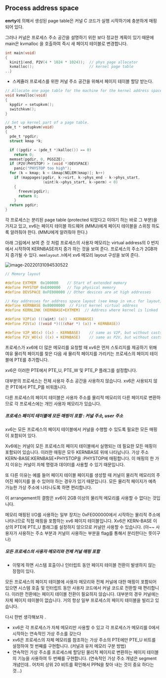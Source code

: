 ## Process address space

**enrty**에 의해서 생성된 page table은 커널 C 코드가 실행 시작하기에 충분하게 매핑되어 있다. 

그러나 커널은 프로세스 주소 공간을 설명하기 위한 보다 정교한 계획이 있기 때문에 main은 kvmalloc 을 호출하여 즉시 새 페이지 테이블로 변경합니다.

```c
int main(void)
{
  kinit1(end, P2V(4 * 1024 * 1024));  // phys page allocator
  kvmalloc();                         // kernel page table
..}
```

* 스케쥴러 프로세스를 위한 커널 주소 공간을 위해서 페이지 테이블 할당 받는다. 

```c
// Allocate one page table for the machine for the kernel address space for scheduler processes.
void kvmalloc(void)
{
  kpgdir = setupkvm();
  switchkvm();
}

// Set up kernel part of a page table.
pde_t * setupkvm(void)
{
  pde_t *pgdir;
  struct kmap *k;

  if ((pgdir = (pde_t *)kalloc()) == 0)
    return 0;
  memset(pgdir, 0, PGSIZE);
  if (P2V(PHYSTOP) > (void *)DEVSPACE)
    panic("PHYSTOP too high");
  for (k = kmap; k < &kmap[NELEM(kmap)]; k++)
    if (mappages(pgdir, k->virt, k->phys_end - k->phys_start,
                 (uint)k->phys_start, k->perm) < 0)
    {
      freevm(pgdir);
      return 0;
    }
  return pgdir;
}
```



각 프로세스는 분리된 page table (protected 되었다고 이야기 하는 바로 그 부분)을 가지고 있고, xv6는 페이지 테이블 하드웨어 (MMU)에게 페이지 테이블을 스위칭 하도록  알려줘야 한다.  (MMU에게 알려줘야 한다.)

아래 그림에서 보여 준 것 처럼 프로세스의 사용자 메모리는 virtual address의 0 번지에서 시작하여 KERNBASE까지 증가 하는 것을 보여 준다. 프로세스의 주소가 2GB까지 증가될 수 있다.  `memlayout.h`에서  xv6 메모리 layout 구성을 보여 준다. 

![image-20220131094530522](C:\code\lk\30.xv6_doc\img\image-20220131094530522.png)



```c
// Memory layout

#define EXTMEM  0x100000    // Start of extended memory
#define PHYSTOP 0xE000000   // Top physical memory
#define DEVSPACE 0xFE000000 // Other devices are at high addresses

// Key addresses for address space layout (see kmap in vm.c for layout)
#define KERNBASE 0x80000000  // First kernel virtual address
#define KERNLINK (KERNBASE+EXTMEM)  // Address where kernel is linked

#define V2P(a) (((uint) (a)) - KERNBASE)
#define P2V(a) ((void *)(((char *) (a)) + KERNBASE))

#define V2P_WO(x) ((x) - KERNBASE)    // same as V2P, but without casts
#define P2V_WO(x) ((x) + KERNBASE)    // same as P2V, but without casts
```



프로세스가 xv6에 더 많은 메모리를 요청할 때 xv6은 먼저 스토리지를 제공하기 위해 여유 물리적 페이지를 찾은 다음 새 물리적 페이지를 가리키는 프로세스의 페이지 테이블에 PTE를 추가합니다.

xv6은 이러한 PTE에서 PTE_U, PTE_W 및 PTE_P 플래그를 설정합니다.

대부분의 프로세스는 전체 사용자 주소 공간을 사용하지 않습니다. xv6은 사용되지 않은 PTE에서 PTE_P를 비워둡니다.

다른 프로세스의 페이지 테이블은 사용자 주소를 물리적 메모리의 다른 페이지로 변환하므로 각 프로세스에는 개인 사용자 메모리가 있습니다.

##### 프로세스 페이지 테이블에 모든 매핑이 포함 : 커널 주소, user 주소

xv6는 모든 프로세스의 페이지 테이블에서 커널을 수행할 수 있도록 필요한 모든 매핑이 포함되어 있다.  

Xv6에는 커널이 모든 프로세스의 페이지 테이블에서 실행되는 데 필요한 모든 매핑이 포함되어 있습니다. 이러한 매핑은 모두 KERNBASE 위에 나타납니다. 가상 주소 KERN-BASE:KERNBASE+PHYSTOP을 :PHYSTOP에 매핑합니다. 이 매핑의 한 가지 이유는 커널이 자체 명령과 데이터를 사용할 수 있기 때문입니다.

또 다른 이유는 예를 들어 페이지 테이블 페이지를 생성할 때 커널이 물리적 메모리의 주어진 페이지를 쓸 수 있어야 하는 경우가 있기 때문입니다. 모든 물리적 페이지가 예측 가능한 가상 주소에 나타나도록 하면 편리합니다.

이 arrangement의 결함은 xv6이 2GB 이상의 물리적 메모리를 사용할 수 없다는 것입니다.

메모리 매핑된 I/O를 사용하는 일부 장치는 0xFE000000에서 시작하는 물리적 주소에 나타나므로 직접 매핑을 포함하는 xv6 페이지 테이블입니다. Xv6은 KERN-BASE 이상의 PTE에 PTE_U 플래그를 설정하지 않으므로 커널만 사용할 수 있습니다.  (아~~ 사용자가 사용하는 주소 부분과 커널이 사용하는 부분을 flag를 통해서 분리한다는 뜻이구나)

##### 모든 프로세스의 사용자 메모리와 전체 커널 매핑 포함

* 이렇게 하면 시스템 호출이나 인터럽트 동안 페이지 테이블 전환이 발생하지 않는 장점이 있다.

모든 프로세스의 페이지 테이블에 사용자 메모리와 전체 커널에 대한 매핑이 포함되어 있으면 시스템 호출 및 인터럽트 동안 사용자 코드에서 커널 코드로 전환할 때 편리합니다. 이러한 전환에는 페이지 테이블 전환이 필요하지 않습니다.
대부분의 경우 커널에는 자체 페이지 테이블이 없습니다. 거의 항상 일부 프로세스의 페이지 테이블을 빌리고 있습니다.



다시 한번 생각해보자 . 

* xv6은 각 프로세스가 자체 메모리만 사용할 수 있고 각 프로세스가 메모리를 0에서 시작하는 연속적인 가상 주소를 갖는다
* xv6은 프로세스의 자체 메모리를 참조하는 가상 주소의 PTE에만 PTE_U 비트를 설정하여 첫 번째를 구현합니다. (커널과 유저 메모리 구분 방법)
* 연속적인 가상 주소를 프로세스에 할당된 물리적 페이지로 변환하는 페이지 테이블의 기능을 사용하여 두 번째를 구현합니다. (연속적인 가상 주소 개념은 segment 개념인데.. 어차피 상위 20 비트를 확인해서 PPN을 찾아 내는 것이 중요 하다는 것...)